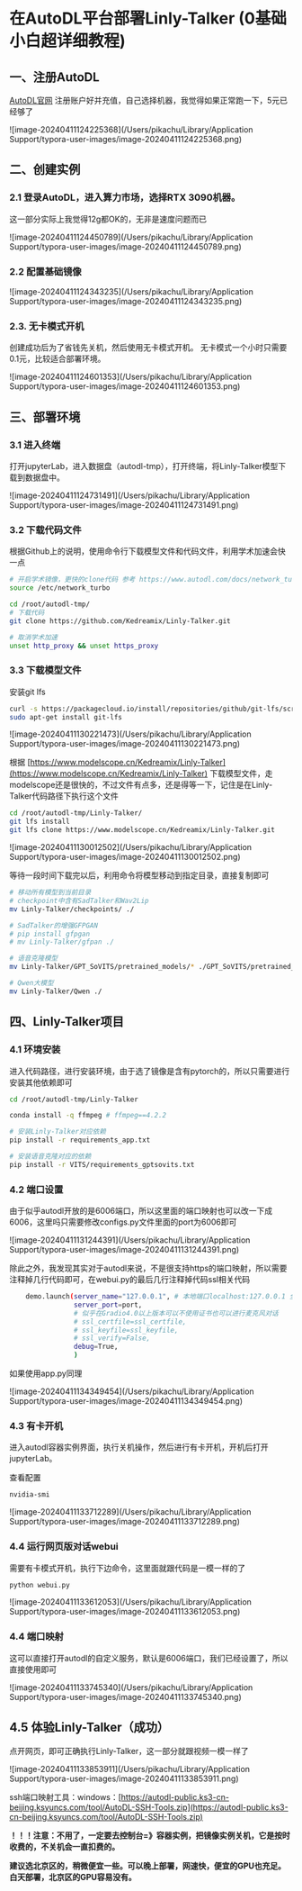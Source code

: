 # 在AutoDL平台部署Linly-Talker (0基础小白超详细教程)



## 一、注册AutoDL

[AutoDL官网](https://www.autodl.com/home) 注册账户好并充值，自己选择机器，我觉得如果正常跑一下，5元已经够了

![image-20240411124225368](/Users/pikachu/Library/Application Support/typora-user-images/image-20240411124225368.png)

## 二、创建实例

### 2.1 登录AutoDL，进入算力市场，选择RTX 3090机器。

这一部分实际上我觉得12g都OK的，无非是速度问题而已

![image-20240411124450789](/Users/pikachu/Library/Application Support/typora-user-images/image-20240411124450789.png)



### 2.2 配置基础镜像

![image-20240411124343235](/Users/pikachu/Library/Application Support/typora-user-images/image-20240411124343235.png)



### 2.3. 无卡模式开机

创建成功后为了省钱先关机，然后使用无卡模式开机。
无卡模式一个小时只需要0.1元，比较适合部署环境。

![image-20240411124601353](/Users/pikachu/Library/Application Support/typora-user-images/image-20240411124601353.png)

## 三、部署环境

### 3.1 进入终端

打开jupyterLab，进入数据盘（autodl-tmp），打开终端，将Linly-Talker模型下载到数据盘中。

![image-20240411124731491](/Users/pikachu/Library/Application Support/typora-user-images/image-20240411124731491.png)



### 3.2 下载代码文件

根据Github上的说明，使用命令行下载模型文件和代码文件，利用学术加速会快一点

```bash
# 开启学术镜像，更快的clone代码 参考 https://www.autodl.com/docs/network_turbo/
source /etc/network_turbo

cd /root/autodl-tmp/
# 下载代码
git clone https://github.com/Kedreamix/Linly-Talker.git

# 取消学术加速
unset http_proxy && unset https_proxy
```



### 3.3 下载模型文件

安装git lfs

```sh
curl -s https://packagecloud.io/install/repositories/github/git-lfs/script.deb.sh | sudo bash
sudo apt-get install git-lfs
```

![image-20240411130221473](/Users/pikachu/Library/Application Support/typora-user-images/image-20240411130221473.png)

根据 [https://www.modelscope.cn/Kedreamix/Linly-Talker](https://www.modelscope.cn/Kedreamix/Linly-Talker) 下载模型文件，走modelscope还是很快的，不过文件有点多，还是得等一下，记住是在Linly-Talker代码路径下执行这个文件

```bash
cd /root/autodl-tmp/Linly-Talker/
git lfs install
git lfs clone https://www.modelscope.cn/Kedreamix/Linly-Talker.git
```

![image-20240411130012502](/Users/pikachu/Library/Application Support/typora-user-images/image-20240411130012502.png)

等待一段时间下载完以后，利用命令将模型移动到指定目录，直接复制即可

```bash
# 移动所有模型到当前目录
# checkpoint中含有SadTalker和Wav2Lip
mv Linly-Talker/checkpoints/ ./

# SadTalker的增强GFPGAN
# pip install gfpgan
# mv Linly-Talker/gfpan ./

# 语音克隆模型
mv Linly-Talker/GPT_SoVITS/pretrained_models/* ./GPT_SoVITS/pretrained_models/

# Qwen大模型
mv Linly-Talker/Qwen ./
```



## 四、Linly-Talker项目

### 4.1 环境安装

进入代码路径，进行安装环境，由于选了镜像是含有pytorch的，所以只需要进行安装其他依赖即可

```bash
cd /root/autodl-tmp/Linly-Talker

conda install -q ffmpeg # ffmpeg==4.2.2

# 安装Linly-Talker对应依赖
pip install -r requirements_app.txt

# 安装语音克隆对应的依赖
pip install -r VITS/requirements_gptsovits.txt
```



### 4.2 端口设置

由于似乎autodl开放的是6006端口，所以这里面的端口映射也可以改一下成6006，这里吗只需要修改configs.py文件里面的port为6006即可

![image-20240411131244391](/Users/pikachu/Library/Application Support/typora-user-images/image-20240411131244391.png)

除此之外，我发现其实对于autodl来说，不是很支持https的端口映射，所以需要注释掉几行代码即可，在webui.py的最后几行注释掉代码ssl相关代码

```bash
    demo.launch(server_name="127.0.0.1", # 本地端口localhost:127.0.0.1 全局端口转发:"0.0.0.0"
                server_port=port,
                # 似乎在Gradio4.0以上版本可以不使用证书也可以进行麦克风对话
                # ssl_certfile=ssl_certfile,
                # ssl_keyfile=ssl_keyfile,
                # ssl_verify=False,
                debug=True,
                )
```

如果使用app.py同理

![image-20240411134349454](/Users/pikachu/Library/Application Support/typora-user-images/image-20240411134349454.png)

### 4.3 有卡开机

进入autodl容器实例界面，执行关机操作，然后进行有卡开机，开机后打开jupyterLab。

查看配置

```bash
nvidia-smi
```

![image-20240411133712289](/Users/pikachu/Library/Application Support/typora-user-images/image-20240411133712289.png)



### 4.4 运行网页版对话webui

需要有卡模式开机，执行下边命令，这里面就跟代码是一模一样的了

```bash
python webui.py
```

![image-20240411133612053](/Users/pikachu/Library/Application Support/typora-user-images/image-20240411133612053.png)



### 4.4 端口映射

这可以直接打开autodl的自定义服务，默认是6006端口，我们已经设置了，所以直接使用即可

![image-20240411133745340](/Users/pikachu/Library/Application Support/typora-user-images/image-20240411133745340.png)



## 4.5 体验Linly-Talker（成功）

点开网页，即可正确执行Linly-Talker，这一部分就跟视频一模一样了

![image-20240411133853911](/Users/pikachu/Library/Application Support/typora-user-images/image-20240411133853911.png)





ssh端口映射工具：windows：[https://autodl-public.ks3-cn-beijing.ksyuncs.com/tool/AutoDL-SSH-Tools.zip](https://autodl-public.ks3-cn-beijing.ksyuncs.com/tool/AutoDL-SSH-Tools.zip)

**！！！注意：不用了，一定要去控制台=》容器实例，把镜像实例关机，它是按时收费的，不关机会一直扣费的。**

**建议选北京区的，稍微便宜一些。可以晚上部署，网速快，便宜的GPU也充足。白天部署，北京区的GPU容易没有。**